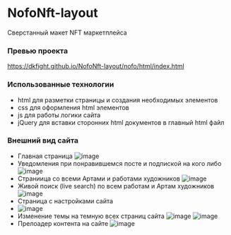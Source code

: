 # NofoNft-layout

Сверстанный макет NFT маркетплейса

### Превью проекта
https://dkfight.github.io/NofoNft-layout/nofo/html/index.html

### Использованные технологии

- html для разметки страницы и создания необходимых элементов
- css для оформления html элементов
- js для работы логики сайта
- jQuery для вставки сторонних html документов в главный html файл

### Внешний вид сайта
- Главная страница
![image](https://user-images.githubusercontent.com/116903571/222423612-1ceddc94-c3cb-4466-ba8d-31eee608facf.png)
- Уведомления при понравившемся посте и подпиской на кого либо
![image](https://user-images.githubusercontent.com/116903571/222423907-6a0d17da-9785-4dda-bda1-89d09199c843.png)
- Страниица со всеми Артами и работами художников
![image](https://user-images.githubusercontent.com/116903571/222424065-3cc7d2b9-29fe-4a1b-9b23-0906f7e771e0.png)
- Живой поиск (live search) по всем работам и Артам художников
![image](https://user-images.githubusercontent.com/116903571/222424239-8858b095-7365-4c1e-ac82-dc899c7ad2f9.png)
- Страница с настройками сайта
- ![image](https://user-images.githubusercontent.com/116903571/222851546-a68983de-c182-40bd-96e5-5d4385baf1dc.png)
- Изменение темы на темную всех страниц сайта
![image](https://user-images.githubusercontent.com/116903571/222424561-8e209b6d-f96c-4ec0-8026-21c48beb291e.png)
![image](https://user-images.githubusercontent.com/116903571/222424577-899d45d5-56cc-4fe9-942c-809f10aedc58.png)
- Прелоадер контента на сайте
![image](https://user-images.githubusercontent.com/116903571/222424682-c2c45f53-a575-489d-b1b7-1b10a88b937b.png)
